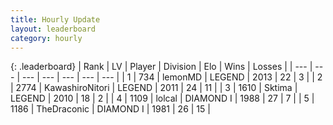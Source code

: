 ```yaml
---
title: Hourly Update
layout: leaderboard
category: hourly
---
```


{: .leaderboard}
| Rank | LV | Player | Division | Elo | Wins | Losses |
| --- | --- | --- | --- | --- | --- | --- |
| <span data-change="2">1</span> | 734 | <span title="ID: 76009">lemonMD</span> | LEGEND | <span data-change="19">2013</span> | <span data-change="4">22</span> | <span data-change="1">3</span> |
| <span data-change="-1">2</span> | 2774 | <span title="ID: 164871">KawashiroNitori</span> | LEGEND | <span data-change="0">2011</span> | <span data-change="0">24</span> | <span data-change="0">11</span> |
| <span data-change="-1">3</span> | 1610 | <span title="ID: 353063">Sktima</span> | LEGEND | <span data-change="0">2010</span> | <span data-change="0">18</span> | <span data-change="0">2</span> |
| <span data-change="0">4</span> | 1109 | <span title="ID: 487583">lolcal</span> | DIAMOND I | <span data-change="0">1988</span> | <span data-change="0">27</span> | <span data-change="0">7</span> |
| <span data-change="0">5</span> | 1186 | <span title="ID: 544310">TheDraconic</span> | DIAMOND I | <span data-change="0">1981</span> | <span data-change="0">26</span> | <span data-change="0">15</span> |